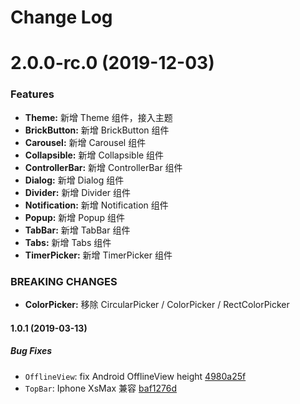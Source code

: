 # Change Log

# 2.0.0-rc.0 (2019-12-03)


### Features

* **Theme:** 新增 Theme 组件，接入主题
* **BrickButton:** 新增 BrickButton 组件
* **Carousel:** 新增 Carousel 组件
* **Collapsible:** 新增 Collapsible 组件
* **ControllerBar:** 新增 ControllerBar 组件
* **Dialog:** 新增 Dialog 组件
* **Divider:** 新增 Divider 组件
* **Notification:** 新增 Notification 组件
* **Popup:** 新增 Popup 组件
* **TabBar:** 新增 TabBar 组件
* **Tabs:** 新增 Tabs 组件
* **TimerPicker:** 新增 TimerPicker 组件

### BREAKING CHANGES

* **ColorPicker:** 移除 CircularPicker / ColorPicker / RectColorPicker

#### 1.0.1 (2019-03-13)

##### Bug Fixes

* `OfflineView`: fix Android OfflineView height [4980a25f](https://github.com/TuyaInc/tuya-panel-kit/commit/4980a25f3648b46140f99ff3fefd72081c1f0c12)
* `TopBar`: Iphone XsMax 兼容 [baf1276d](https://github.com/TuyaInc/tuya-panel-kit/commit/baf1276d32c450ecb7f56fb0a20ccc493154d7a5)
